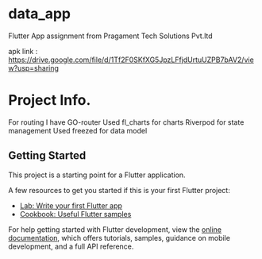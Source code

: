 # data_app

Flutter App assignment from Pragament Tech Solutions Pvt.ltd

apk link : https://drive.google.com/file/d/1Tf2F0SKfXG5JpzLFfjdUrtuUZPB7bAV2/view?usp=sharing

# Project Info.

For routing I have GO-router
Used fl_charts for charts
Riverpod for state management
Used freezed for data model


## Getting Started

This project is a starting point for a Flutter application.

A few resources to get you started if this is your first Flutter project:

- [Lab: Write your first Flutter app](https://docs.flutter.dev/get-started/codelab)
- [Cookbook: Useful Flutter samples](https://docs.flutter.dev/cookbook)

For help getting started with Flutter development, view the
[online documentation](https://docs.flutter.dev/), which offers tutorials,
samples, guidance on mobile development, and a full API reference.
